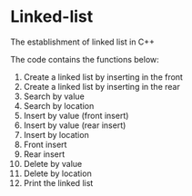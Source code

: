 # Linked-list
The establishment of linked list in C++

The code contains the functions below:
1.  Create a linked list by inserting in the front
2.  Create a linked list by inserting in the rear
3.  Search by value
4.  Search by location
5.  Insert by value (front insert)
6.  Insert by value (rear insert)
7.  Insert by location
8.  Front insert
9.  Rear insert
10. Delete by value
11. Delete by location
12. Print the linked list
